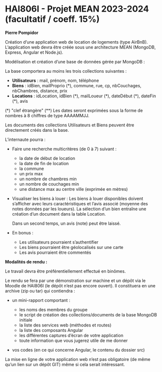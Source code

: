 # HAI806I - Projet MEAN 2023-2024 (facultatif / coeff. 15%)

**Pierre Pompidor**

Création d’une application web de location de logements (type AirBnB). L’application web devra être créée sous une architecture MEAN (MongoDB, Express, Angular et Node.js).

Modélisation et création d’une base de données gérée par MongoDB :

La base comportera au moins les trois collections suivantes :

- **Utilisateurs** : mail, prénom, nom, téléphone
- **Biens** : idBien, mailProprio (\*), commune, rue, cp, nbCouchages, nbChambres, distance, prix
- **Locations** : idLocation, idBien (\*), mailLoueur (\*), dateDébut (\*), dateFin (\*), avis

(\*) "clef étrangère" (\*\*) Les dates seront exprimées sous la forme de nombres à 8 chiffres de type AAAAMMJJ.

Les documents des collections Utilisateurs et Biens peuvent être directement créés dans la base.

L’internaute pourra :

- Faire une recherche multicritères (de 0 à 7) suivant :

  - la date de début de location
  - la date de fin de location
  - la commune
  - un prix max
  - un nombre de chambres min
  - un nombre de couchages min
  - une distance max au centre ville (exprimée en mètres)

- Visualiser les biens à louer :
  Les biens à louer disponibles doivent s’afficher avec leurs caractéristiques et l’avis associé (moyenne des notes données par les loueurs). La sélection d’un bien entraîne une création d’un document dans la table Location.

  Dans un second temps, un avis (note) peut être laissé.

- En bonus :
  - Les utilisateurs pourraient s’authentifier
  - Les biens pourraient être géolocalisés sur une carte
  - Les avis pourraient être commentés

**Modalités de rendu :**

Le travail devra être préférentiellement effectué en binômes.

Le rendu se fera par une démonstration sur machine et un dépôt via le Moodle de HAI806I (le dépôt n’est pas encore ouvert). Il constituera en une archive (zip ou tar) qui contiendra :

- un mini-rapport comportant :

  - les noms des membres du groupe
  - le script de création des collections/documents de la base MongoDB initiale
  - la liste des services web (méthodes et routes)
  - la liste des composants Angular
  - les différentes captures d’écran de votre application
  - toute information que vous jugerez utile de me donner

- vos codes (en ce qui concerne Angular, le contenu du dossier src)

La mise en ligne de votre application web n’est pas obligatoire (de même qu’un lien sur un dépôt GIT) même si cela serait intéressant.
